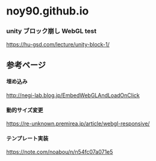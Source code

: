 # noy90.github.io

### unity ブロック崩し WebGL test

https://hu-gsd.com/lecture/unity-block-1/

## 参考ページ

#### 埋め込み

http://negi-lab.blog.jp/EmbedWebGLAndLoadOnClick

#### 動的サイズ変更

https://re-unknown.premirea.jp/article/webgl-responsive/

#### テンプレート実装

https://note.com/noabou/n/n54fc07a071e5
